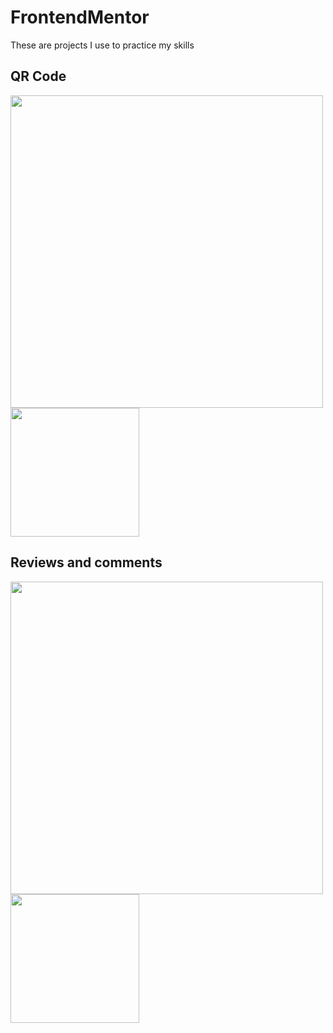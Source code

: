 # FrontendMentor
These are projects I use to practice my skills 

## QR Code

<div display="flex">
<img width="500px" src="https://res.cloudinary.com/dz209s6jk/image/upload/f_auto,q_auto,w_700/Challenges/cybxdhr4wewlscvco9dd.jpg" >
<img width="206px" src="https://res.cloudinary.com/dz209s6jk/image/upload/v1642681547/Challenges/iukeubiskdrj479qikjr.jpg" >
</div>

## Reviews and comments

<div display="flex">
<img width="500px" src="https://res.cloudinary.com/dz209s6jk/image/upload/f_auto,q_auto,w_700/Challenges/rqjrs5fhup3ufygdjigk.jpg" >
<img width="206px" src="https://glistening-semolina-2e0be3.netlify.app/tlkowcepmgqv4j7j62t9.png" >
</div>
